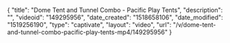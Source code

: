 {
    "title": "Dome Tent and Tunnel Combo - Pacific Play Tents",
    "description": "",
    "videoid": "149295956",
    "date_created": "1518658106",
    "date_modified": "1519256190",
    "type": "captivate",
    "layout": "video",
    "url": "\/v\/dome-tent-and-tunnel-combo-pacific-play-tents-mp4\/149295956"
}
